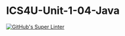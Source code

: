 # ICS4U-Unit-1-04-Java
[![GitHub's Super Linter](https://github.com/Myles-Trump/ICS4U-Unit-1-04-Java/workflows/GitHub's%20Super%20Linter/badge.svg)](https://github.com/Myles-Trump/ICS4U-Unit-1-04-Java/actions)
